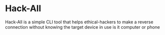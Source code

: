 # Hack-All
Hack-All is a simple CLI tool that helps ethical-hackers to make a reverse connection without knowing the target device in use is it computer or phone
